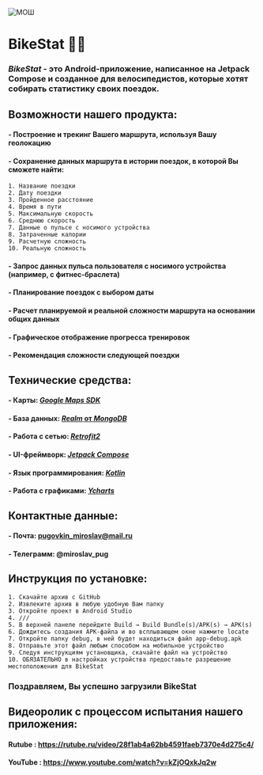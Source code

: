 ![МОШ](https://predprof.olimpiada.ru/images/logo-predporf.svg)
# **BikeStat 🚴‍♂️**
### ***BikeStat*** - это Android-приложение, написанное на Jetpack Compose и созданное для велосипедистов, которые хотят собирать статистику своих поездок.
## Возможности нашего продукта:
#### - Построение и трекинг Вашего маршрута, используя Вашу геолокацию
#### - Сохранение данных маршрута в истории поездок, в которой Вы сможете найти:
    1. Название поездки
    2. Дату поездки
    3. Пройденное расстояние
    4. Время в пути
    5. Максимальную скорость
    6. Среднюю скорость
    7. Данные о пульсе с носимого устройства
    8. Затраченные калории
    9. Расчетную сложность
    10. Реальную сложность
#### - Запрос данных пульса пользователя с носимого устройства (например, с фитнес-браслета)
#### - Планирование поездок с выбором даты
#### - Расчет планируемой и реальной сложности маршрута на основании общих данных
#### - Графическое отображение прогресса тренировок
#### - Рекомендация сложности следующей поездки
## Технические средства:
#### - Карты: [*Google Maps SDK*](https://developers.google.com/maps/documentation/android-sdk/overview?hl=ru)
#### - База данных: [*Realm* от *MongoDB*](https://www.mongodb.com/docs/realm/sdk/java/)
#### - Работа с сетью: [*Retrofit2*](https://github.com/JakeWharton/retrofit2-kotlinx-serialization-converter)
#### - UI-фреймворк: [*Jetpack Compose*](https://developer.android.com/jetpack/compose)
#### - Язык программирования: [*Kotlin*](https://kotlinlang.org/)
#### - Работа с графиками: [*Ycharts*](https://github.com/codeandtheory/YCharts)
## Контактные данные:
#### - Почта: pugovkin_miroslav@mail.ru
#### - Телеграмм: @miroslav_pug
## Инструкция по установке:
    1. Скачайте архив с GitHub
    2. Извлеките архив в любую удобную Вам папку
    3. Откройте проект в Android Studio
    4. ///
    5. В верхней панеле перейдите Build → Build Bundle(s)/APK(s) → APK(s)
    6. Дождитесь создания APK-файла и во всплывающем окне нажмите locate
    7. Откройте папку debug, в ней будет находиться файл app-debug.apk
    8. Отправьте этот файл любым способом на мобильное устройство
    9. Следуя инструкциям установщика, скачайте файл на устройство
    10. ОБЯЗАТЕЛЬНО в настройках устройства предоставьте разрешение местоположения для BikeStat
### Поздравляем, Вы успешно загрузили BikeStat
## Видеоролик с процессом испытания нашего приложения:
#### Rutube : https://rutube.ru/video/28f1ab4a62bb4591faeb7370e4d275c4/
#### YouTube : https://www.youtube.com/watch?v=kZjOQxkJq2w
